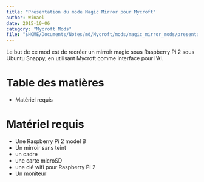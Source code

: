 ```yaml
---
title: "Présentation du mode Magic Mirror pour Mycroft"
author: Winael
date: 2015-10-06
category: "Mycroft Mods"
file: "$HOME/Documents/Notes/md/Mycroft/mods/magic_mirror_mods/presentation.md"
---
```


Le but de ce mod est de recréer un mirroir magic sous Raspberry Pi 2 sous Ubuntu Snappy, en utilisant Mycroft comme interface pour l'AI.

# Table des matières

<!-- MarkdownTOC -->

- Matériel requis

<!-- /MarkdownTOC -->

# Matériel requis

- Une Raspberry Pi 2 model B
- Un mirroir sans teint
- un cadre
- une carte microSD 
- une clé wifi pour Raspberry Pi 2
- Un moniteur



